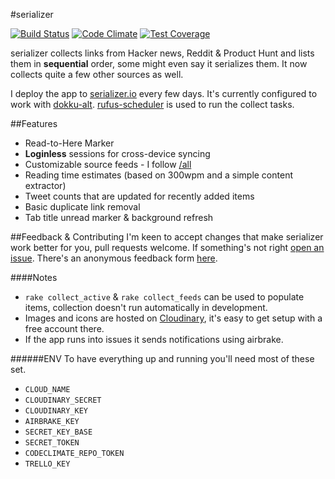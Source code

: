 #serializer

[![Build Status](https://travis-ci.org/charlieegan3/serializer.svg?branch=master)](https://travis-ci.org/charlieegan3/serializer)
[![Code Climate](https://codeclimate.com/github/charlieegan3/serializer/badges/gpa.svg)](https://codeclimate.com/github/charlieegan3/serializer)
[![Test Coverage](https://codeclimate.com/github/charlieegan3/serializer/badges/coverage.svg)](https://codeclimate.com/github/charlieegan3/serializer/coverage)

serializer collects links from Hacker news, Reddit & Product Hunt and lists them in **sequential** order, some might even say it serializes them. It now collects quite a few other sources as well.

I deploy the app to [serializer.io](http://www.serializer.io) every few days. It's currently configured to work with [dokku-alt](https://github.com/dokku-alt/dokku-alt). [rufus-scheduler](https://github.com/jmettraux/rufus-scheduler) is used to run the collect tasks.

##Features
* Read-to-Here Marker
* **Loginless** sessions for cross-device syncing
* Customizable source feeds - I follow [/all](http://www.serializer.io/all)
* Reading time estimates (based on 300wpm and a simple content extractor)
* Tweet counts that are updated for recently added items
* Basic duplicate link removal
* Tab title unread marker & background refresh

##Feedback & Contributing
I'm keen to accept changes that make serializer work better for you, pull requests welcome. If something's not right [open an issue](https://github.com/charlieegan3/serializer/issues/new). There's an anonymous feedback form [here](https://charlie43.typeform.com/to/tZWtCn).

####Notes
* `rake collect_active` & `rake collect_feeds` can be used to populate items, collection doesn't run automatically in development.
* Images and icons are hosted on [Cloudinary](https://cloudinary.com/users/register/free), it's easy to get setup with a free account there.
* If the app runs into issues it sends notifications using airbrake.

######ENV
To have everything up and running you'll need most of these set.

* `CLOUD_NAME`
* `CLOUDINARY_SECRET`
* `CLOUDINARY_KEY`
* `AIRBRAKE_KEY`
* `SECRET_KEY_BASE`
* `SECRET_TOKEN`
* `CODECLIMATE_REPO_TOKEN`
* `TRELLO_KEY`


